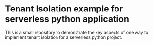 # Tenant Isolation example for serverless python application
This is a small repository to demonstrate the key aspects of one way to implement tenant isolation for a serverless python project.
